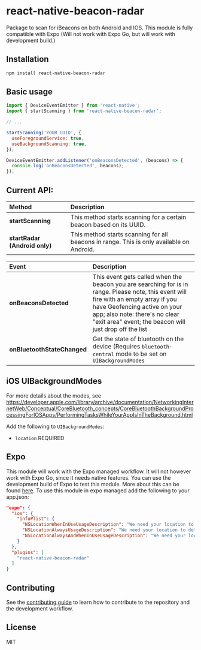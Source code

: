 # react-native-beacon-radar

Package to scan for iBeacons on both Android and IOS. This module is fully compatible with Expo (Will not work with Expo Go, but will work with development build.)

## Installation

```sh
npm install react-native-beacon-radar
```

## Basic usage

```js
import { DeviceEventEmitter } from 'react-native';
import { startScanning } from 'react-native-beacon-radar';

// ...

startScanning('YOUR UUID', {
  useForegroundService: true,
  useBackgroundScanning: true,
});

DeviceEventEmitter.addListener('onBeaconsDetected', (beacons) => {
  console.log('onBeaconsDetected', beacons);
});
```

## Current API:
| Method                            | Description                                                                                                                                                                                                           |
|:----------------------------------|:----------------------------------------------------------------------------------------------------------------------------------------------------------------------------------------------------------------------|
| **startScanning**                 | This method starts scanning for a certain beacon based on its UUID.                                                                                                                                                   |
| **startRadar (Android only)**     | This method starts scanning for all beacons in range. This is only available on Android.                                                                                                                              |


| Event                       | Description                                                                                                                                                                                                                                                      |
|:----------------------------|:-----------------------------------------------------------------------------------------------------------------------------------------------------------------------------------------------------------------------------------------------------------------|
| **onBeaconsDetected**       | This event gets called when the beacon you are searching for is in range. Please note, this event will fire with an empty array if you have Geofencing active on your app; also note: there's no clear "exit area" event; the beacon will just drop off the list |
| **onBluetoothStateChanged** | Get the state of bluetooth on the device (Requires `bluetooth-central` mode to be set on `UIBackgroundModes`                                                                                                                                                     |

## iOS UIBackgroundModes
For more details about the modes, see https://developer.apple.com/library/archive/documentation/NetworkingInternetWeb/Conceptual/CoreBluetooth_concepts/CoreBluetoothBackgroundProcessingForIOSApps/PerformingTasksWhileYourAppIsInTheBackground.html

Add the following to `UIBackgroundModes`:
- `location` REQUIRED


## Expo
This module will work with the Expo managed workflow. It will not however work with Expo Go, since it needs native features. You can use the development build of Expo to test this module. More about this can be found [here](https://docs.expo.dev/develop/development-builds/create-a-build/). To use this module in expo managed add the following to your app.json:
```json
"expo": {
  "ios": {
    "infoPlist": {
      "NSLocationWhenInUseUsageDescription": "We need your location to detect nearby beacons.",
      "NSLocationAlwaysUsageDescription": "We need your location to detect nearby beacons even when the app is in the background.",
      "NSLocationAlwaysAndWhenInUseUsageDescription": "We need your location to detect nearby beacons even when the app is in the background."
    }
  },
  "plugins": [
    "react-native-beacon-radar"
  ]
}
```

## Contributing

See the [contributing guide](CONTRIBUTING.md) to learn how to contribute to the repository and the development workflow.

## License

MIT
